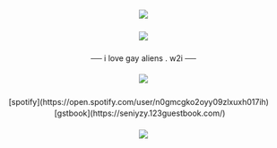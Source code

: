 <h5 align="center">
<img src="https://media.discordapp.net/attachments/903364339464044575/1101101934263423046/96D01318-D482-475C-8D67-BCC9C2401CA0.png"/>
</h5> 
<h5 align="center">
<img src="https://cdn.discordapp.com/attachments/1200580580211961887/1204892708028678234/Untitled198_20240207145319.png?ex=65d662c7&is=65c3edc7&hm=e8f2ee12b47ae0dc1e162812b7bd78084022e7ae29d2b9e1ea58843849cc2251&"/>
</h5>  
<p align="center">
 ──  i love gay aliens . w2i ── 
</p> 

<h5 align="center">
<img src="https://64.media.tumblr.com/674cf97550da5d7f5b19293dac37e8ef/0bfeac6e8ec42f4c-53/s250x400/37ce288e8e046a6ad8d906a96610d64b40e9f867.gifv"/>
</h5>

<div align="center">

<p> </p>[spotify](https://open.spotify.com/user/n0gmcgko2oyy09zlxuxh017ih) ㅤ [gstbook](https://seniyzy.123guestbook.com/)ㅤ<p/>

</div>
<h5 align="center">
<img src="https://media.discordapp.net/attachments/903364339464044575/1101101934263423046/96D01318-D482-475C-8D67-BCC9C2401CA0.png"/>
</h5>
